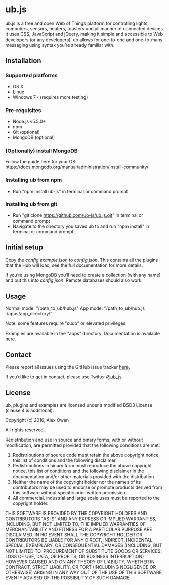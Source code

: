 # ub.js

ub.js is a free and open Web of Things platform for controlling lights, computers, sensors, heaters, toasters and all manner of connected devices. It uses CSS, JavaScript and jQuery, making it simple and accessible to Web developers (or any developers). ub allows for one-to-one and one-to-many messaging using syntax you’re already familiar with.

## Installation

### Supported platforms

- OS X
- Linux
- Windows 7+ (requires more testing)

### Pre-requisites

- Node.js v5.5.0+
- npm
- Git (optional)
- MongoDB (optional)

### (Optionally) install MongoDB

Follow the guide here for your OS: https://docs.mongodb.org/manual/administration/install-community/

### Installing ub from npm

- Run "npm install ub-js" in terminal or command prompt

### Installing ub from git

- Run "git clone https://github.com/ub-js/ub.js.git" in terminal or command prompt
- Navigate to the directory you saved ub to and run "npm install" in terminal or command prompt

## Initial setup

Copy the *config.example.json* to *config.json*. This contains all the plugins that the Hub will load, see the full documentation for more details.

If you’re using MongoDB you’ll need to create a collection (with any name) and put this into *config.json*. Remote databases should also work.

## Usage

Normal mode: "/path_to_ub/hub.js"
App mode: "/path_to_ub/hub.js ./apps/app_directory/"

Note: some features require "sudo" or elevated privileges.

Examples are available in the "apps" directory. Documentation is available [here](http://ub-js.github.io).

## Contact

Please report all issues using the GitHub issue tracker [here](https://github.com/ub-js/ub-js.github.io/issues).

If you’d like to get in contact, please use Twitter [@ub_js](https://twitter.com/ub_js)

## License

ub, plugins and examples are licensed under a modified BSD3 License (clause 4 is additional):</p>

Copyright (c) 2016, Alex Owen

All rights reserved.

Redistribution and use in source and binary forms, with or without modification, are permitted provided that the following conditions are met:

1. Redistributions of source code must retain the above copyright notice, this list of conditions and the following disclaimer.</li>
2. Redistributions in binary form must reproduce the above copyright notice, this list of conditions and the following disclaimer in the documentation and/or other materials provided with the distribution.</li>
3. Neither the name of the copyright holder nor the names of its contributors may be used to endorse or promote products derived from this software without specific prior written permission.</li>
4. All commercial, industrial and large scale uses must be reported to the copyright holder.</li>

THIS SOFTWARE IS PROVIDED BY THE COPYRIGHT HOLDERS AND CONTRIBUTORS "AS IS" AND ANY EXPRESS OR IMPLIED WARRANTIES, INCLUDING, BUT NOT LIMITED TO, THE IMPLIED WARRANTIES OF MERCHANTABILITY AND FITNESS FOR A PARTICULAR PURPOSE ARE DISCLAIMED. IN NO EVENT SHALL THE COPYRIGHT HOLDER OR CONTRIBUTORS BE LIABLE FOR ANY DIRECT, INDIRECT, INCIDENTAL, SPECIAL, EXEMPLARY, OR CONSEQUENTIAL DAMAGES (INCLUDING, BUT NOT LIMITED TO, PROCUREMENT OF SUBSTITUTE GOODS OR SERVICES; LOSS OF USE, DATA, OR PROFITS; OR BUSINESS INTERRUPTION) HOWEVER CAUSED AND ON ANY THEORY OF LIABILITY, WHETHER IN CONTRACT, STRICT LIABILITY, OR TORT (INCLUDING NEGLIGENCE OR OTHERWISE) ARISING IN ANY WAY OUT OF THE USE OF THIS SOFTWARE, EVEN IF ADVISED OF THE POSSIBILITY OF SUCH DAMAGE.
